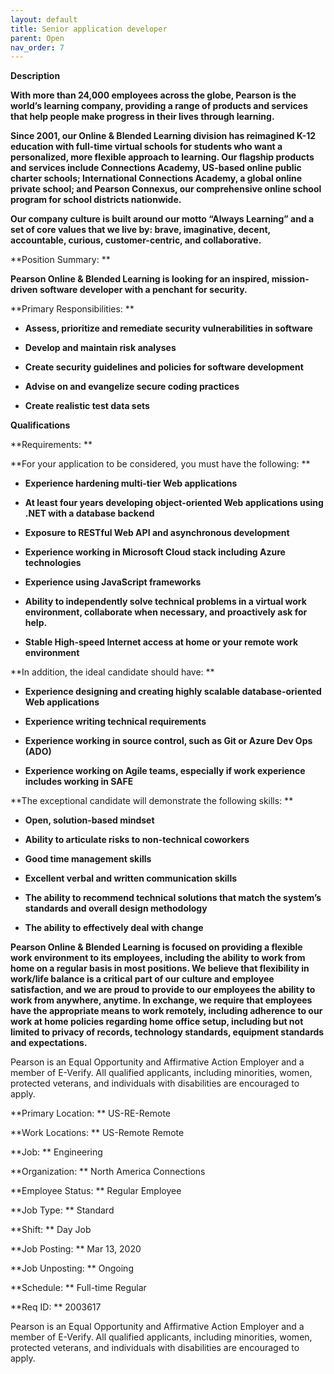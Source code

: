 ```yaml
---
layout: default
title: Senior application developer
parent: Open
nav_order: 7
---
```




**Description**

**With more than 24,000 employees across the globe, Pearson is the world’s learning company, providing a range of products and services that help people make progress in their lives through learning.**

**Since 2001, our Online & Blended Learning division has reimagined K-12 education with full-time virtual schools for students who want a personalized, more flexible approach to learning. Our flagship products and services include Connections Academy, US-based online public charter schools; International Connections Academy, a global online private school; and Pearson Connexus, our comprehensive online school program for school districts nationwide.**

**Our company culture is built around our motto “Always Learning” and a set of core values that we live by: brave, imaginative, decent, accountable, curious, customer-centric, and collaborative.**

**Position Summary: **

**Pearson Online & Blended Learning is looking for an inspired, mission-driven software developer with a penchant for security.**

**Primary Responsibilities: **

+ **Assess, prioritize and remediate security vulnerabilities in software**

+ **Develop and maintain risk analyses**

+ **Create security guidelines and policies for software development**

+ **Advise on and evangelize secure coding practices**

+ **Create realistic test data sets**

**Qualifications**

**Requirements: **

**For your application to be considered, you must have the following: **

+ **Experience hardening multi-tier Web applications**

+ **At least four years developing object-oriented Web applications using .NET with a database backend**

+ **Exposure to RESTful Web API and asynchronous development**

+ **Experience working in Microsoft Cloud stack including Azure technologies**

+ **Experience using JavaScript frameworks**

+ **Ability to independently solve technical problems in a virtual work environment, collaborate when necessary, and proactively ask for help.**

+ **Stable High-speed Internet access at home or your remote work environment**

**In addition, the ideal candidate should have: **

+ **Experience designing and creating highly scalable database-oriented Web applications**

+ **Experience writing technical requirements**

+ **Experience working in source control, such as Git or Azure Dev Ops (ADO)**

+ **Experience working on Agile teams, especially if work experience includes working in SAFE**

**The exceptional candidate will demonstrate the following skills: **

+ **Open, solution-based mindset**

+ **Ability to articulate risks to non-technical coworkers**

+ **Good time management skills**

+ **Excellent verbal and written communication skills**

+ **The ability to recommend technical solutions that match the system’s standards and overall design methodology**

+ **The ability to effectively deal with change**

**Pearson Online & Blended Learning is focused on providing a flexible work environment to its employees, including the ability to work from home on a regular basis in most positions. We believe that flexibility in work/life balance is a critical part of our culture and employee satisfaction, and we are proud to provide to our employees the ability to work from anywhere, anytime. In exchange, we require that employees have the appropriate means to work remotely, including adherence to our work at home policies regarding home office setup, including but not limited to privacy of records, technology standards, equipment standards and expectations.**

Pearson is an Equal Opportunity and Affirmative Action Employer and a member of E-Verify. All qualified applicants, including minorities, women, protected veterans, and individuals with disabilities are encouraged to apply.

**Primary Location: ** US-RE-Remote

**Work Locations: ** US-Remote Remote

**Job: ** Engineering

**Organization: ** North America Connections

**Employee Status: ** Regular Employee

**Job Type: ** Standard

**Shift: ** Day Job

**Job Posting: ** Mar 13, 2020

**Job Unposting: ** Ongoing

**Schedule: ** Full-time Regular

**Req ID: ** 2003617

Pearson is an Equal Opportunity and Affirmative Action Employer and a member of E-Verify. All qualified applicants, including minorities, women, protected veterans, and individuals with disabilities are encouraged to apply.